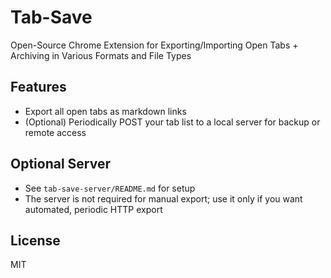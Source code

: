 # Tab-Save

Open-Source Chrome Extension for Exporting/Importing Open Tabs + Archiving in Various Formats and File Types

## Features
- Export all open tabs as markdown links
- (Optional) Periodically POST your tab list to a local server for backup or remote access

## Optional Server
- See `tab-save-server/README.md` for setup
- The server is not required for manual export; use it only if you want automated, periodic HTTP export

## License

MIT
